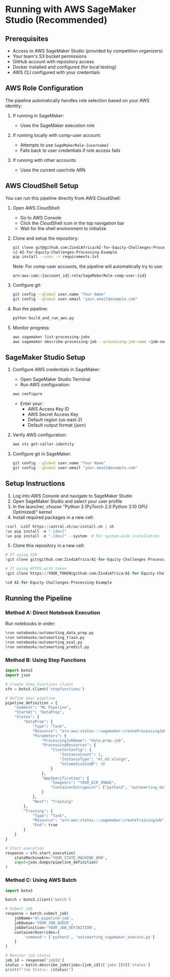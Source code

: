 # Running with AWS SageMaker Studio (Recommended)

## Prerequisites
- Access to AWS SageMaker Studio (provided by competition organizers)
- Your team's S3 bucket permissions
- GitHub account with repository access
- Docker installed and configured (for local testing)
- AWS CLI configured with your credentials

## AWS Role Configuration

The pipeline automatically handles role selection based on your AWS identity:

1. If running in SageMaker:
   - Uses the SageMaker execution role

2. If running locally with comp-user account:
   - Attempts to use `SageMakerRole-{username}` 
   - Falls back to user credentials if role access fails

3. If running with other accounts:
   - Uses the current user/role ARN

## AWS CloudShell Setup

You can run this pipeline directly from AWS CloudShell:

1. Open AWS CloudShell:
   - Go to AWS Console
   - Click the CloudShell icon in the top navigation bar
   - Wait for the shell environment to initialize

2. Clone and setup the repository:
   ```bash
   git clone git@github.com:ZindiAfrica/AI-for-Equity-Challenges-Processing-Example.git
   cd AI-for-Equity-Challenges-Processing-Example
   pip install --user -r requirements.txt
   ```

   Note: For comp-user accounts, the pipeline will automatically try to use:
   ```
   arn:aws:iam::{account_id}:role/SageMakerRole-comp-user-{id}
   ```

3. Configure git:
   ```bash
   git config --global user.name "Your Name"
   git config --global user.email "your.email@example.com"
   ```

4. Run the pipeline:
   ```bash
   python build_and_run_aws.py
   ```

5. Monitor progress:
   ```bash
   aws sagemaker list-processing-jobs
   aws sagemaker describe-processing-job --processing-job-name <job-name>
   ```

## SageMaker Studio Setup

1. Configure AWS credentials in SageMaker:
   - Open SageMaker Studio Terminal
   - Run AWS configuration:
   ```bash
   aws configure
   ```
   - Enter your:
     - AWS Access Key ID
     - AWS Secret Access Key
     - Default region (us-east-2)
     - Default output format (json)

2. Verify AWS configuration:
   ```bash
   aws sts get-caller-identity
   ```

3. Configure git in SageMaker:
   ```bash
   git config --global user.name "Your Name"
   git config --global user.email "your.email@example.com"
   ```

## Setup Instructions

1. Log into AWS Console and navigate to SageMaker Studio
2. Open SageMaker Studio and select your user profile
3. In the launcher, choose "Python 3 (PyTorch 2.0 Python 3.10 GPU Optimized)" kernel
4. Install required packages in a new cell:
```python
!curl -LsSf https://astral.sh/uv/install.sh | sh
!uv pip install -e ".[dev]"
!uv pip install -e ".[dev]" --system  # For system-wide installation
```

5. Clone this repository in a new cell:
```python
# If using SSH
!git clone git@github.com:ZindiAfrica/AI-for-Equity-Challenges-Processing-Example.git

# If using HTTPS with token
!git clone https://YOUR_TOKEN@github.com/ZindiAfrica/AI-for-Equity-Challenges-Processing-Example.git

%cd AI-for-Equity-Challenges-Processing-Example
```

## Running the Pipeline

### Method A: Direct Notebook Execution
Run notebooks in order:
```python
%run notebooks/outsmarting_data_prep.py
%run notebooks/outsmarting_train.py
%run notebooks/outsmarting_eval.py
%run notebooks/outsmarting_predict.py
```

### Method B: Using Step Functions
```python
import boto3
import json

# Create Step Functions client
sfn = boto3.client('stepfunctions')

# Define your pipeline
pipeline_definition = {
    "Comment": "ML Pipeline",
    "StartAt": "DataPrep",
    "States": {
        "DataPrep": {
            "Type": "Task",
            "Resource": "arn:aws:states:::sagemaker:createProcessingJob",
            "Parameters": {
                "ProcessingJobName": "data-prep-job",
                "ProcessingResources": {
                    "ClusterConfig": {
                        "InstanceCount": 1,
                        "InstanceType": "ml.m5.xlarge",
                        "VolumeSizeInGB": 30
                    }
                },
                "AppSpecification": {
                    "ImageUri": "YOUR_ECR_IMAGE",
                    "ContainerEntrypoint": ["python3", "outsmarting_data_prep.py"]
                }
            },
            "Next": "Training"
        },
        "Training": {
            "Type": "Task",
            "Resource": "arn:aws:states:::sagemaker:createTrainingJob",
            "End": true
        }
    }
}

# Start execution
response = sfn.start_execution(
    stateMachineArn='YOUR_STATE_MACHINE_ARN',
    input=json.dumps(pipeline_definition)
)
```

### Method C: Using AWS Batch
```python
import boto3

batch = boto3.client('batch')

# Submit job
response = batch.submit_job(
    jobName='ml-pipeline-job',
    jobQueue='YOUR_JOB_QUEUE',
    jobDefinition='YOUR_JOB_DEFINITION',
    containerOverrides={
        'command': ['python3', 'outsmarting_sagemaker_execute.py']
    }
)

# Monitor job status
job_id = response['jobId']
status = batch.describe_jobs(jobs=[job_id])['jobs'][0]['status']
print(f"Job Status: {status}")
```
